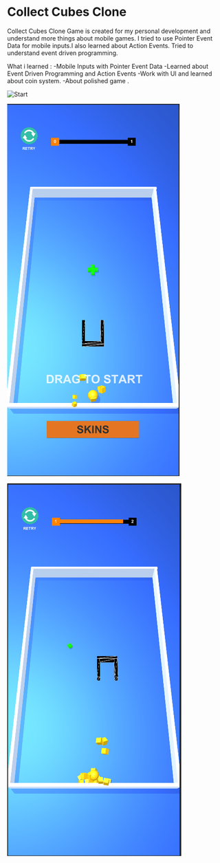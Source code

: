 # Collect Cubes Clone
Collect Cubes Clone Game is created for my personal development and understand more things about mobile games. I tried to use Pointer Event Data for mobile inputs.I also learned 
about Action Events. Tried to understand event driven programming.

What i learned : 
-Mobile Inputs with Pointer Event Data
-Learned about Event Driven Programming and Action Events
-Work with UI and learned about coin system.
-About polished game .


![Start](/Images/GamePlayGif.gif)


![Start](/Images/GameStartScreen.PNG)


![Start](/Images/InGameScreen.PNG)
